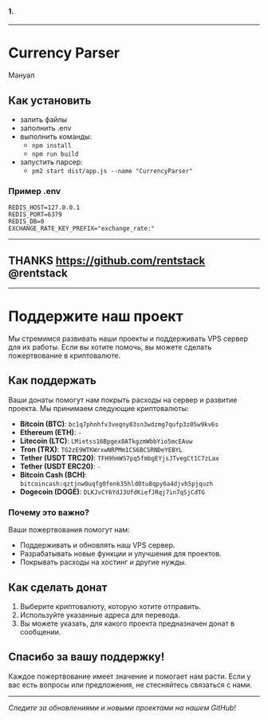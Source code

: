 #### 1.

---

# Currency Parser

Мануал

## Как установить

- залить файлы
- заполнить .env
- выполнить команды:
    - `npm install`
    - `npm run build`
- запустить парсер:
    - `pm2 start dist/app.js --name "CurrencyParser"`


### Пример .env

```
REDIS_HOST=127.0.0.1
REDIS_PORT=6379
REDIS_DB=0
EXCHANGE_RATE_KEY_PREFIX="exchange_rate:"
```

---
THANKS https://github.com/rentstack @rentstack
---
---

# Поддержите наш проект

Мы стремимся развивать наши проекты и поддерживать VPS сервер для их работы. Если вы хотите помочь, вы можете сделать пожертвование в криптовалюте.

## Как поддержать

Ваши донаты помогут нам покрыть расходы на сервер и развитие проекта. Мы принимаем следующие криптовалюты:

- **Bitcoin (BTC)**: `bc1q7phnhfv3veqny03sn3wdzmg7qufp3z05w9kv6s`
- **Ethereum (ETH)**: `-`
- **Litecoin (LTC)**: `LMietss16Bpgex8ATkgzmWbbYio5mcEAuw`
- **Tron (TRX)**: `TG2zE9WTKWrxwNRPMm1CS6BCSRNDeYEBYL`
- **Tether (USDT TRC20)**: `TFH9hmWS7pq5fmbgEYjsJTvegCt1C7zLax`
- **Tether (USDT ERC20)**: `-`
- **Bitcoin Cash (BCH)**: `bitcoincash:qztjnw0uqfg0fenk35hld0tu8qpy6a4djvh5pjquzh`
- **Dogecoin (DOGE)**: `DLKJvCY6YdJ3UfdKiefJRqj7in7qSjCdTG`

### Почему это важно?

Ваши пожертвования помогут нам:

- Поддерживать и обновлять наш VPS сервер.
- Разрабатывать новые функции и улучшения для проектов.
- Покрывать расходы на хостинг и другие нужды.

## Как сделать донат

1. Выберите криптовалюту, которую хотите отправить.
2. Используйте указанные адреса для перевода.
3. Вы можете указать, для какого проекта предназначен донат в сообщении.

## Спасибо за вашу поддержку!

Каждое пожертвование имеет значение и помогает нам расти. Если у вас есть вопросы или предложения, не стесняйтесь связаться с нами.

---

*Следите за обновлениями и новыми проектами на нашем GitHub!*
